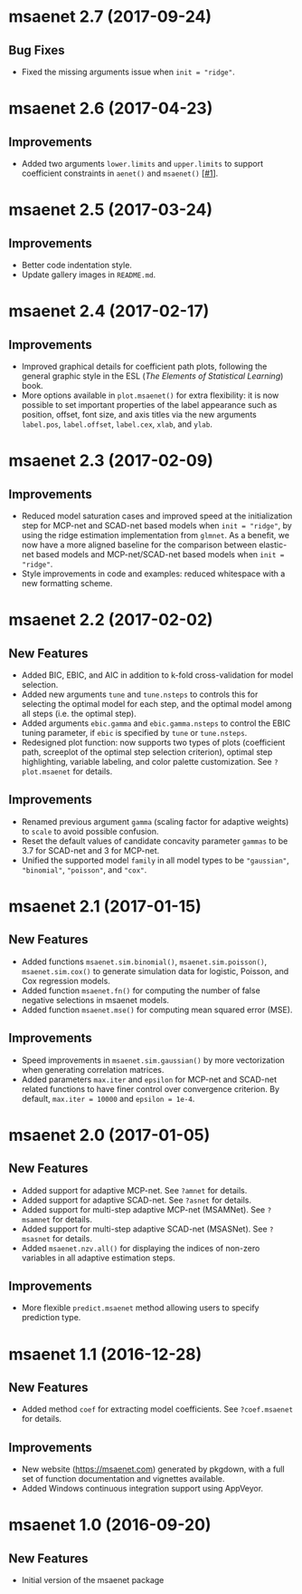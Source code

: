 # msaenet 2.7 (2017-09-24)

## Bug Fixes

- Fixed the missing arguments issue when `init = "ridge"`.

# msaenet 2.6 (2017-04-23)

## Improvements

- Added two arguments `lower.limits` and `upper.limits` to support coefficient constraints in `aenet()` and `msaenet()` [[#1](https://github.com/road2stat/msaenet/issues/1)].

# msaenet 2.5 (2017-03-24)

## Improvements

- Better code indentation style.
- Update gallery images in `README.md`.

# msaenet 2.4 (2017-02-17)

## Improvements

- Improved graphical details for coefficient path plots, following the general graphic style in the ESL (*The Elements of Statistical Learning*) book.
- More options available in `plot.msaenet()` for extra flexibility: it is now possible to set important properties of the label appearance such as position, offset, font size, and axis titles via the new arguments `label.pos`, `label.offset`, `label.cex`, `xlab`, and `ylab`.

# msaenet 2.3 (2017-02-09)

## Improvements

- Reduced model saturation cases and improved speed at the initialization step for MCP-net and SCAD-net based models when `init = "ridge"`, by using the ridge estimation implementation from `glmnet`. As a benefit, we now have a more aligned baseline for the comparison between elastic-net based models and MCP-net/SCAD-net based models when `init = "ridge"`.
- Style improvements in code and examples: reduced whitespace with a new formatting scheme.

# msaenet 2.2 (2017-02-02)

## New Features

- Added BIC, EBIC, and AIC in addition to k-fold cross-validation for model selection.
- Added new arguments `tune` and `tune.nsteps` to controls this for selecting the optimal model for each step, and the optimal model among all steps (i.e. the optimal step).
- Added arguments `ebic.gamma` and `ebic.gamma.nsteps` to control the EBIC tuning parameter, if `ebic` is specified by `tune` or `tune.nsteps`.
- Redesigned plot function: now supports two types of plots (coefficient path, screeplot of the optimal step selection criterion), optimal step highlighting, variable labeling, and color palette customization. See `?plot.msaenet` for details.

## Improvements

- Renamed previous argument `gamma` (scaling factor for adaptive weights) to `scale` to avoid possible confusion.
- Reset the default values of candidate concavity parameter `gammas` to be 3.7 for SCAD-net and 3 for MCP-net.
- Unified the supported model `family` in all model types to be `"gaussian"`, `"binomial"`, `"poisson"`, and `"cox"`.

# msaenet 2.1 (2017-01-15)

## New Features

- Added functions `msaenet.sim.binomial()`, `msaenet.sim.poisson()`, `msaenet.sim.cox()` to generate simulation data for logistic, Poisson, and Cox regression models.
- Added function `msaenet.fn()` for computing the number of false negative selections in msaenet models.
- Added function `msaenet.mse()` for computing mean squared error (MSE).

## Improvements

- Speed improvements in `msaenet.sim.gaussian()` by more vectorization when generating correlation matrices.
- Added parameters `max.iter` and `epsilon` for MCP-net and SCAD-net related functions to have finer control over convergence criterion. By default, `max.iter = 10000` and `epsilon = 1e-4`.

# msaenet 2.0 (2017-01-05)

## New Features

- Added support for adaptive MCP-net. See `?amnet` for details.
- Added support for adaptive SCAD-net. See `?asnet` for details.
- Added support for multi-step adaptive MCP-net (MSAMNet). See `?msamnet` for details.
- Added support for multi-step adaptive SCAD-net (MSASNet). See `?msasnet` for details.
- Added `msaenet.nzv.all()` for displaying the indices of non-zero variables in all adaptive estimation steps.

## Improvements

- More flexible `predict.msaenet` method allowing users to specify prediction type.

# msaenet 1.1 (2016-12-28)

## New Features

- Added method `coef` for extracting model coefficients.
  See `?coef.msaenet` for details.

## Improvements

- New website (https://msaenet.com) generated by pkgdown,
  with a full set of function documentation and vignettes available.
- Added Windows continuous integration support using AppVeyor.

# msaenet 1.0 (2016-09-20)

## New Features

- Initial version of the msaenet package
